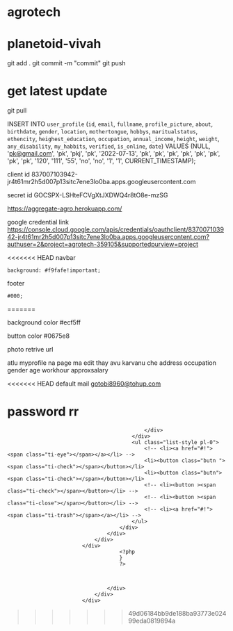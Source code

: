 # agrotech

# planetoid-vivah
git add .
git commit -m "commit" 
git push


# get latest update
git pull

INSERT INTO `user_profile` (`id`, `email`, `fullname`, `profile_picture`, `about`, `birthdate`, `gender`, `location`, `mothertongue`, `hobbys`, `maritualstatus`, `ethencity`, `heighest_education`, `occupation`, `annual_income`, `height`, `weight`, `any_disability`, `my_habbits`, `verified`, `is_online`, `date`) VALUES (NULL, 'pk@gmail.com', 'pk', 'pkj', 'pk', '2022-07-13', 'pk', 'pk', 'pk', 'pk', 'pk', 'pk', 'pk', 'pk', '120', '111', '55', 'no', 'no', '1', '1', CURRENT_TIMESTAMP);


client id
837007103942-jr4t61mr2h5d007p13sitc7ene3lo0ba.apps.googleusercontent.com

secret id
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

https://aggregate-agro.herokuapp.com/

google credential link
https://console.cloud.google.com/apis/credentials/oauthclient/837007103942-jr4t61mr2h5d007p13sitc7ene3lo0ba.apps.googleusercontent.com?authuser=2&project=agrotech-359105&supportedpurview=project

<<<<<<< HEAD
navbar

    background: #f9fafe!important;

footer

    #000;
=======

background color 
#ecf5ff

button color 
#0675e8


photo retrive url
<!-- https://photoserver.pythonanywhere.com/static/avatar/<?php echo $row_member['profile_picture']; ?> -->


atlu myprofile na page ma edit thay avu karvanu che
address
occupation 
gender
age
workhour
approxsalary


<<<<<<< HEAD
default mail
gotobi8960@tohup.com

password
rr
=======

 <!-- <div class="col-lg-12 mb-1-9 mb-lg-2-5">
                                <div class="dashboard-title">
                                    <h5 class="mb-0">Recent Request</h5>
                                </div>
                                <div class="dashboard-widget">
                                    <div class="row mt-n1-9">
                                        <?php
                                        // $p_id = $_SESSION['sendto'];
                                        // $id = $_SESSION['sendfrom'];
                                        $query = "SELECT * FROM request ";
                                        $result = mysqli_query($con,$query);

                                        while($row = mysqli_fetch_assoc($result)){
                                            ?>
                                        
                            <div class="col-xxl-6 mt-1-9">
                                <div class="card-style2">
                                    <div class="card-body">
                                        <div class="d-sm-flex justify-content-between align-items-center">
                                            <div class="d-sm-flex text-center text-sm-start mb-4 mb-sm-0">
                                                <div class="flex-shrink-0 mb-3 mb-sm-0">
                                                <?php
                                                if(isset($row['picture'])){
                                                    ?>
                                                <img src="<?php echo $row['picture']; ?>"  alt="..." class="border-radius-50">
                                                <?php
                                                }else{
                                                    ?>
                                                <img src="img/candidate/candidate-01.jpg" alt="..." class="border-radius-50">
                                                    <?php
                                                }
                                                ?>
                                                    
                                                </div>
                                                <div class="flex-grow-1 ms-sm-3  mt-4">
                                                    <h5><a href="employer-details.html"><?php echo $row['fullname']; ?></a></h5>
                                                    <div class="mb-3">
                                                        <span class="text-secondary me-2 display-30"><?php echo $row['occupation']; ?></span>
                                                        <span class="vertical-align-middle display-30"><i class="ti-location-pin pe-2 text-secondary"></i><?php echo $row['address']; ?></span>
                                                    </div>
                                                    <!-- <div>
                                                        <span class="company-info">App</span>
                                                        <span class="company-info">Development</span>
                                                    </div> -->
                                                </div>
                                            </div>
                                            <ul class="list-style pl-0">
                                                <!-- <li><a href="#!"><span class="ti-eye"></span></a></li> -->
                                                <li><button class="butn "><span class="ti-check"></span></button></li>
                                                <li><button class="butn"><span class="ti-check"></span></button></li>
                                                <!-- <li><button ><span class="ti-check"></span></button></li> -->
                                                <!-- <li><button ><span class="ti-close"></span></button></li> -->
                                                <!-- <li><a href="#!"><span class="ti-trash"></span></a></li> -->
                                            </ul>
                                        </div>
                                    </div>
                                </div>
                            </div>
                                        <?php
                                        }
                                        ?>
                                        
                                        
                                        
                                    </div>
                                </div>
                            </div>

>>>>>>> 49d06184bb9de188ba93773e02499eda0819894a
